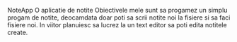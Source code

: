 NoteApp
O aplicatie de notite
Obiectivele mele sunt sa progamez un simplu progam de notite, deocamdata doar poti sa scrii notite noi la fisiere si sa faci fisiere noi. 
In viitor planuiesc sa lucrez la un text editor sa poti edita notitele create.